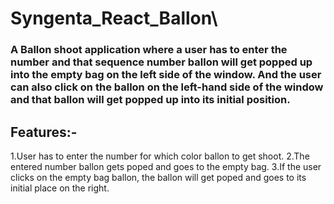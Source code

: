 # Syngenta_React_Ballon\

### A Ballon shoot application where a user has to enter the number and that sequence number ballon will get popped up into the empty bag on the left side of the window. And the user can also click on the ballon on the left-hand side of the window and that ballon will get popped up into its initial position.


## Features:-
1.User has to enter the number for which color ballon to get shoot.
2.The entered number ballon gets poped and goes to the empty bag.
3.If the user clicks on the empty bag ballon, the ballon will get poped and goes to its initial place on the right.



